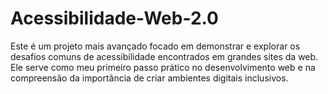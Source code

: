 # Acessibilidade-Web-2.0
Este é um projeto mais avançado focado em demonstrar e explorar os desafios comuns de acessibilidade encontrados em grandes sites da web. Ele serve como meu primeiro passo prático no desenvolvimento web e na compreensão da importância de criar ambientes digitais inclusivos.
